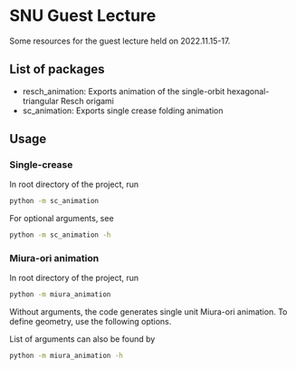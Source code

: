 # SNU Guest Lecture

Some resources for the guest lecture held on 2022.11.15-17.

## List of packages

- resch_animation: Exports animation of the single-orbit hexagonal-triangular Resch origami
- sc_animation: Exports single crease folding animation

## Usage

### Single-crease

In root directory of the project, run

```sh
python -m sc_animation
```

For optional arguments, see

```sh
python -m sc_animation -h
```

### Miura-ori animation

In root directory of the project, run

```sh
python -m miura_animation
```

Without arguments, the code generates single unit Miura-ori animation.
To define geometry, use the following options.

List of arguments can also be found by

```sh
python -m miura_animation -h
```